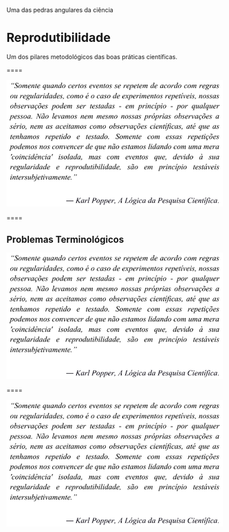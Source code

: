 Uma das pedras angulares da ciência <br>
# Reprodutibilidade
Um dos pilares metodológicos das boas práticas científicas.

====

![avatar][avatar] <!-- .element: class="pull-center" -->

[avatar]: ../shared/img/popper.png

====

## Problemas Terminológicos

![avatar][avatar] <!-- .element: class="pull-center" -->

[avatar]: ../shared/img/fig.png

====

![avatar][avatar] <!-- .element: class="pull-center" -->

[avatar]: ../shared/img/Barba.png
